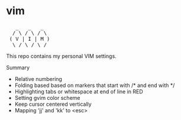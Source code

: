 # vim

<pre>
   _   _   _  
  / \ / \ / \ 
 ( V | I | M )
  \_/ \_/ \_/ 
</pre>

This repo contains my personal VIM settings.

Summary
- Relative numbering
- Folding based based on markers that start with /* and end with */
- Highlighting tabs or whitespace at end of line in RED
- Setting gvim color scheme
- Keep cursor centered vertically
- Mapping 'jj' and 'kk' to \<esc\>
